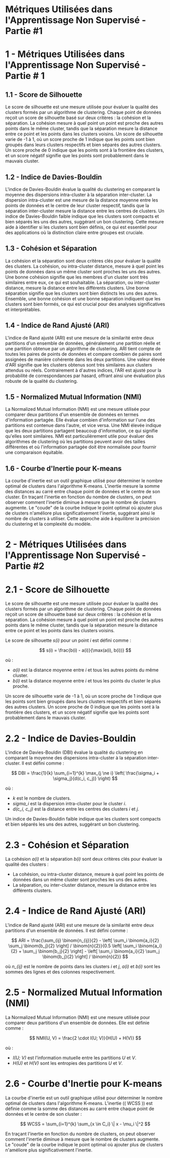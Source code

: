 # Métriques Utilisées dans l'Apprentissage Non Supervisé - Partie #1

# 1 - Métriques Utilisées dans l'Apprentissage Non Supervisé - Partie # 1
## 1.1 - Score de Silhouette
Le score de silhouette est une mesure utilisée pour évaluer la qualité des clusters formés par un algorithme de clustering. Chaque point de données reçoit un score de silhouette basé sur deux critères : la cohésion et la séparation. La cohésion mesure à quel point un point est proche des autres points dans le même cluster, tandis que la séparation mesure la distance entre ce point et les points dans les clusters voisins. Un score de silhouette varie de -1 à 1, où un score proche de 1 indique que les points sont bien groupés dans leurs clusters respectifs et bien séparés des autres clusters. Un score proche de 0 indique que les points sont à la frontière des clusters, et un score négatif signifie que les points sont probablement dans le mauvais cluster.

## 1.2 -  Indice de Davies-Bouldin
L'indice de Davies-Bouldin évalue la qualité du clustering en comparant la moyenne des dispersions intra-cluster à la séparation inter-cluster. La dispersion intra-cluster est une mesure de la distance moyenne entre les points de données et le centre de leur cluster respectif, tandis que la séparation inter-cluster mesure la distance entre les centres de clusters. Un indice de Davies-Bouldin faible indique que les clusters sont compacts et bien séparés les uns des autres, suggérant un bon clustering. Cette mesure aide à identifier si les clusters sont bien définis, ce qui est essentiel pour des applications où la distinction claire entre groupes est cruciale.

## 1.3 -  Cohésion et Séparation
La cohésion et la séparation sont deux critères clés pour évaluer la qualité des clusters. La cohésion, ou intra-cluster distance, mesure à quel point les points de données dans un même cluster sont proches les uns des autres. Une bonne cohésion signifie que les membres d'un cluster sont très similaires entre eux, ce qui est souhaitable. La séparation, ou inter-cluster distance, mesure la distance entre les différents clusters. Une bonne séparation signifie que les clusters sont bien distincts les uns des autres. Ensemble, une bonne cohésion et une bonne séparation indiquent que les clusters sont bien formés, ce qui est crucial pour des analyses significatives et interprétables.

## 1.4 - Indice de Rand Ajusté (ARI)
L'indice de Rand ajusté (ARI) est une mesure de la similarité entre deux partitions d'un ensemble de données, généralement une partition réelle et une partition obtenue par un algorithme de clustering. ARI tient compte de toutes les paires de points de données et compare combien de paires sont assignées de manière cohérente dans les deux partitions. Une valeur élevée d'ARI signifie que les clusters obtenus sont très similaires aux clusters attendus ou réels. Contrairement à d'autres indices, l'ARI est ajusté pour la probabilité de correspondances par hasard, offrant ainsi une évaluation plus robuste de la qualité du clustering.

## 1.5 -  Normalized Mutual Information (NMI)
La Normalized Mutual Information (NMI) est une mesure utilisée pour comparer deux partitions d'un ensemble de données en termes d'information partagée. Elle évalue combien d'information sur l'une des partitions est contenue dans l'autre, et vice versa. Une NMI élevée indique que les deux partitions partagent beaucoup d'information, ce qui signifie qu'elles sont similaires. NMI est particulièrement utile pour évaluer des algorithmes de clustering où les partitions peuvent avoir des tailles différentes et où l'information partagée doit être normalisée pour fournir une comparaison équitable.

## 1.6 -  Courbe d'Inertie pour K-means
La courbe d'inertie est un outil graphique utilisé pour déterminer le nombre optimal de clusters dans l'algorithme K-means. L'inertie mesure la somme des distances au carré entre chaque point de données et le centre de son cluster. En traçant l'inertie en fonction du nombre de clusters, on peut observer comment l'inertie diminue à mesure que le nombre de clusters augmente. Le "coude" de la courbe indique le point optimal où ajouter plus de clusters n'améliore plus significativement l'inertie, suggérant ainsi le nombre de clusters à utiliser. Cette approche aide à équilibrer la précision du clustering et la complexité du modèle.



# 2 - Métriques Utilisées dans l'Apprentissage Non Supervisé - Partie #2

# 2.1 -  Score de Silhouette
Le score de silhouette est une mesure utilisée pour évaluer la qualité des clusters formés par un algorithme de clustering. Chaque point de données reçoit un score de silhouette basé sur deux critères : la cohésion et la séparation. La cohésion mesure à quel point un point est proche des autres points dans le même cluster, tandis que la séparation mesure la distance entre ce point et les points dans les clusters voisins.

Le score de silhouette *s(i)* pour un point *i* est défini comme :

$$
s(i) = \frac{b(i) - a(i)}{\max(a(i), b(i))}
$$

où :
- *a(i)* est la distance moyenne entre *i* et tous les autres points du même cluster.
- *b(i)* est la distance moyenne entre *i* et tous les points du cluster le plus proche.

Un score de silhouette varie de -1 à 1, où un score proche de 1 indique que les points sont bien groupés dans leurs clusters respectifs et bien séparés des autres clusters. Un score proche de 0 indique que les points sont à la frontière des clusters, et un score négatif signifie que les points sont probablement dans le mauvais cluster.

# 2.2 - Indice de Davies-Bouldin
L'indice de Davies-Bouldin (DBI) évalue la qualité du clustering en comparant la moyenne des dispersions intra-cluster à la séparation inter-cluster. Il est défini comme :

$$
DBI = \frac{1}{k} \sum_{i=1}^{k} \max_{j \ne i} \left( \frac{\sigma_i + \sigma_j}{d(c_i, c_j)} \right)
$$

où :
- *k* est le nombre de clusters.
- *sigma_i* est la dispersion intra-cluster pour le cluster *i*.
- *d(c_i, c_j)* est la distance entre les centres des clusters *i* et *j*.

Un indice de Davies-Bouldin faible indique que les clusters sont compacts et bien séparés les uns des autres, suggérant un bon clustering.

# 2.3 - Cohésion et Séparation
La cohésion *a(i)* et la séparation *b(i)* sont deux critères clés pour évaluer la qualité des clusters :
- La cohésion, ou intra-cluster distance, mesure à quel point les points de données dans un même cluster sont proches les uns des autres.
- La séparation, ou inter-cluster distance, mesure la distance entre les différents clusters.

# 2.4 - Indice de Rand Ajusté (ARI)
L'indice de Rand ajusté (ARI) est une mesure de la similarité entre deux partitions d'un ensemble de données. Il est défini comme :

$$
ARI = \frac{\sum_{ij} \binom{n_{ij}}{2} - \left[ \sum_i \binom{a_i}{2} \sum_j \binom{b_j}{2} \right] / \binom{n}{2}}{0.5 \left[ \sum_i \binom{a_i}{2} + \sum_j \binom{b_j}{2} \right] - \left[ \sum_i \binom{a_i}{2} \sum_j \binom{b_j}{2} \right] / \binom{n}{2}}
$$

où *n_{ij}* est le nombre de points dans les clusters *i* et *j*, *a(i)*  et *b(i)* sont les sommes des lignes et des colonnes respectivement.

# 2.5 - Normalized Mutual Information (NMI)
La Normalized Mutual Information (NMI) est une mesure utilisée pour comparer deux partitions d'un ensemble de données. Elle est définie comme :

$$
NMI(U, V) = \frac{2 \cdot I(U; V)}{H(U) + H(V)}
$$

où :
- *I(U; V)* est l'information mutuelle entre les partitions *U* et *V*.
- *H(U)* et *H(V)* sont les entropies des partitions *U* et *V*.

# 2.6 - Courbe d'Inertie pour K-means
La courbe d'inertie est un outil graphique utilisé pour déterminer le nombre optimal de clusters dans l'algorithme K-means. L'inertie (\( WCSS \)) est définie comme la somme des distances au carré entre chaque point de données et le centre de son cluster :

$$
WCSS = \sum_{i=1}^{k} \sum_{x \in C_i} \| x - \mu_i \|^2
$$

En traçant l'inertie en fonction du nombre de clusters, on peut observer comment l'inertie diminue à mesure que le nombre de clusters augmente. Le "coude" de la courbe indique le point optimal où ajouter plus de clusters n'améliore plus significativement l'inertie.


